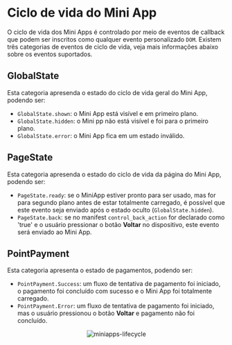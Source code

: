 # Ciclo de vida do Mini App

O ciclo de vida dos Mini Apps é controlado por meio de eventos de callback que podem ser inscritos como qualquer evento personalizado `DOM`. Existem três categorias de eventos de ciclo de vida, veja mais informações abaixo sobre os eventos suportados.

## GlobalState

Esta categoria apresenda o estado do ciclo de vida geral do Mini App, podendo ser:

* `GlobalState.shown`: o Mini App está visível e em primeiro plano.
* `GlobalState.hidden`: o Mini pp não está visível e foi para o primeiro plano.
* `GlobalState.error`: o Mini App fica em um estado inválido.

## PageState

Esta categoria apresenda o estado do ciclo de vida da página do Mini App, podendo ser:

* `PageState.ready`: se o MiniApp estiver pronto para ser usado, mas for para segundo plano antes de estar totalmente carregado, é possível que este evento seja enviado após o estado oculto (`GlobalState.hidden`).
* `PageState.back`: se no manifest `control_back_action` for declarado como 'true' e o usuário pressionar o botão **Voltar** no dispositivo, este evento será enviado ao Mini App.

## PointPayment

Esta categoria apresenta o estado de pagamentos, podendo ser:

* `PointPayment.Success`: um fluxo de tentativa de pagamento foi iniciado, o pagamento foi concluído com sucesso e o Mini App foi totalmente carregado.
* `PointPayment.Error`: um fluxo de tentativa de pagamento foi iniciado, mas o usuário pressionou o botão **Voltar** e pagamento não foi concluído.

<center>

![miniapps-lifecycle](/mini-apps/miniapps-lifecycle-pt.png)

</center>       